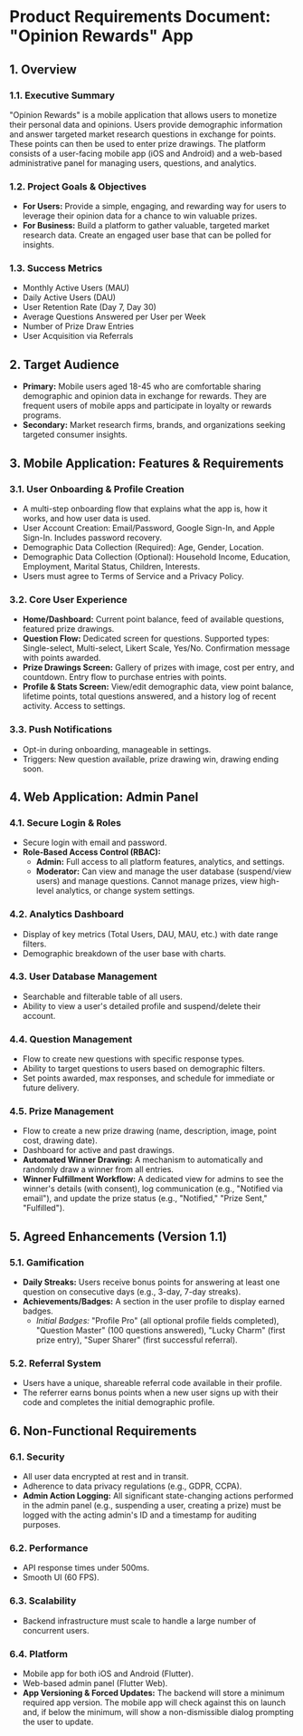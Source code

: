 # Product Requirements Document: "Opinion Rewards" App

## 1. Overview

### 1.1. Executive Summary
"Opinion Rewards" is a mobile application that allows users to monetize their personal data and opinions. Users provide demographic information and answer targeted market research questions in exchange for points. These points can then be used to enter prize drawings. The platform consists of a user-facing mobile app (iOS and Android) and a web-based administrative panel for managing users, questions, and analytics.

### 1.2. Project Goals & Objectives
*   **For Users:** Provide a simple, engaging, and rewarding way for users to leverage their opinion data for a chance to win valuable prizes.
*   **For Business:** Build a platform to gather valuable, targeted market research data. Create an engaged user base that can be polled for insights.

### 1.3. Success Metrics
*   Monthly Active Users (MAU)
*   Daily Active Users (DAU)
*   User Retention Rate (Day 7, Day 30)
*   Average Questions Answered per User per Week
*   Number of Prize Draw Entries
*   User Acquisition via Referrals

## 2. Target Audience
*   **Primary:** Mobile users aged 18-45 who are comfortable sharing demographic and opinion data in exchange for rewards. They are frequent users of mobile apps and participate in loyalty or rewards programs.
*   **Secondary:** Market research firms, brands, and organizations seeking targeted consumer insights.

## 3. Mobile Application: Features & Requirements

### 3.1. User Onboarding & Profile Creation
*   A multi-step onboarding flow that explains what the app is, how it works, and how user data is used.
*   User Account Creation: Email/Password, Google Sign-In, and Apple Sign-In. Includes password recovery.
*   Demographic Data Collection (Required): Age, Gender, Location.
*   Demographic Data Collection (Optional): Household Income, Education, Employment, Marital Status, Children, Interests.
*   Users must agree to Terms of Service and a Privacy Policy.

### 3.2. Core User Experience
*   **Home/Dashboard:** Current point balance, feed of available questions, featured prize drawings.
*   **Question Flow:** Dedicated screen for questions. Supported types: Single-select, Multi-select, Likert Scale, Yes/No. Confirmation message with points awarded.
*   **Prize Drawings Screen:** Gallery of prizes with image, cost per entry, and countdown. Entry flow to purchase entries with points.
*   **Profile & Stats Screen:** View/edit demographic data, view point balance, lifetime points, total questions answered, and a history log of recent activity. Access to settings.

### 3.3. Push Notifications
*   Opt-in during onboarding, manageable in settings.
*   Triggers: New question available, prize drawing win, drawing ending soon.

## 4. Web Application: Admin Panel

### 4.1. Secure Login & Roles
*   Secure login with email and password.
*   **Role-Based Access Control (RBAC):**
    *   **Admin:** Full access to all platform features, analytics, and settings.
    *   **Moderator:** Can view and manage the user database (suspend/view users) and manage questions. Cannot manage prizes, view high-level analytics, or change system settings.

### 4.2. Analytics Dashboard
*   Display of key metrics (Total Users, DAU, MAU, etc.) with date range filters.
*   Demographic breakdown of the user base with charts.

### 4.3. User Database Management
*   Searchable and filterable table of all users.
*   Ability to view a user's detailed profile and suspend/delete their account.

### 4.4. Question Management
*   Flow to create new questions with specific response types.
*   Ability to target questions to users based on demographic filters.
*   Set points awarded, max responses, and schedule for immediate or future delivery.

### 4.5. Prize Management
*   Flow to create a new prize drawing (name, description, image, point cost, drawing date).
*   Dashboard for active and past drawings.
*   **Automated Winner Drawing:** A mechanism to automatically and randomly draw a winner from all entries.
*   **Winner Fulfillment Workflow:** A dedicated view for admins to see the winner's details (with consent), log communication (e.g., "Notified via email"), and update the prize status (e.g., "Notified," "Prize Sent," "Fulfilled").

## 5. Agreed Enhancements (Version 1.1)

### 5.1. Gamification
*   **Daily Streaks:** Users receive bonus points for answering at least one question on consecutive days (e.g., 3-day, 7-day streaks).
*   **Achievements/Badges:** A section in the user profile to display earned badges.
    *   *Initial Badges:* "Profile Pro" (all optional profile fields completed), "Question Master" (100 questions answered), "Lucky Charm" (first prize entry), "Super Sharer" (first successful referral).

### 5.2. Referral System
*   Users have a unique, shareable referral code available in their profile.
*   The referrer earns bonus points when a new user signs up with their code and completes the initial demographic profile.

## 6. Non-Functional Requirements

### 6.1. Security
*   All user data encrypted at rest and in transit.
*   Adherence to data privacy regulations (e.g., GDPR, CCPA).
*   **Admin Action Logging:** All significant state-changing actions performed in the admin panel (e.g., suspending a user, creating a prize) must be logged with the acting admin's ID and a timestamp for auditing purposes.

### 6.2. Performance
*   API response times under 500ms.
*   Smooth UI (60 FPS).

### 6.3. Scalability
*   Backend infrastructure must scale to handle a large number of concurrent users.

### 6.4. Platform
*   Mobile app for both iOS and Android (Flutter).
*   Web-based admin panel (Flutter Web).
*   **App Versioning & Forced Updates:** The backend will store a minimum required app version. The mobile app will check against this on launch and, if below the minimum, will show a non-dismissible dialog prompting the user to update.
